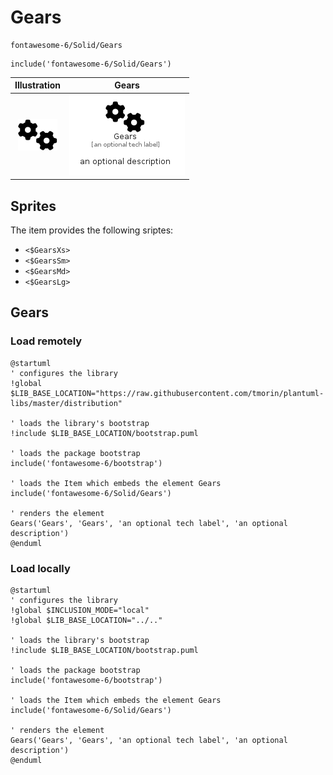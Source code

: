 # Gears


```text
fontawesome-6/Solid/Gears
```

```text
include('fontawesome-6/Solid/Gears')
```



| Illustration | Gears |
| :---: | :---: |
| ![illustration for Illustration](../../fontawesome-6/Solid/Gears.png) | ![illustration for Gears](../../fontawesome-6/Solid/Gears.Local.png) |



## Sprites
The item provides the following sriptes:

- `<$GearsXs>`
- `<$GearsSm>`
- `<$GearsMd>`
- `<$GearsLg>`





## Gears

### Load remotely
```plantuml
@startuml
' configures the library
!global $LIB_BASE_LOCATION="https://raw.githubusercontent.com/tmorin/plantuml-libs/master/distribution"

' loads the library's bootstrap
!include $LIB_BASE_LOCATION/bootstrap.puml

' loads the package bootstrap
include('fontawesome-6/bootstrap')

' loads the Item which embeds the element Gears
include('fontawesome-6/Solid/Gears')

' renders the element
Gears('Gears', 'Gears', 'an optional tech label', 'an optional description')
@enduml
```

### Load locally
```plantuml
@startuml
' configures the library
!global $INCLUSION_MODE="local"
!global $LIB_BASE_LOCATION="../.."

' loads the library's bootstrap
!include $LIB_BASE_LOCATION/bootstrap.puml

' loads the package bootstrap
include('fontawesome-6/bootstrap')

' loads the Item which embeds the element Gears
include('fontawesome-6/Solid/Gears')

' renders the element
Gears('Gears', 'Gears', 'an optional tech label', 'an optional description')
@enduml
```

